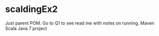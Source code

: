 # scaldingEx2

Just parent POM. Go to Q1 to see read me with notes on running.
Maven Scala Java 7 project
